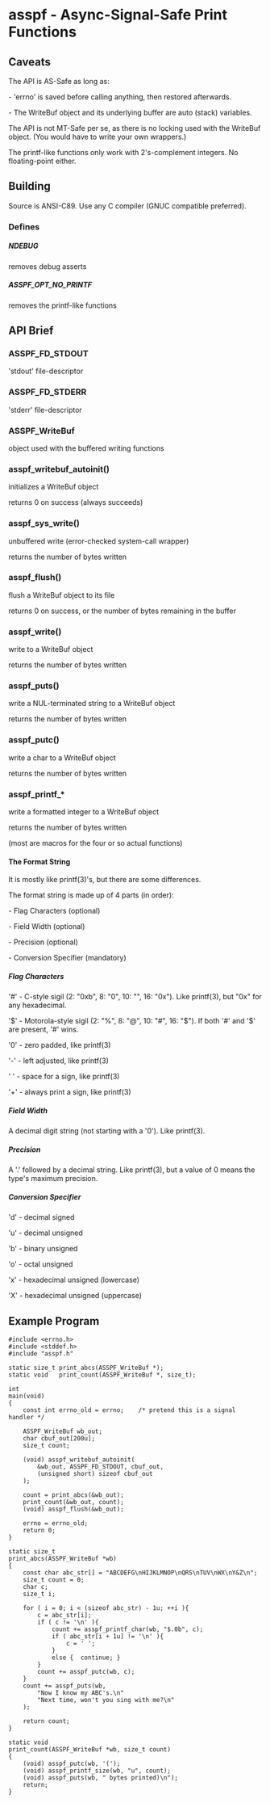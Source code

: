 # asspf - Async-Signal-Safe Print Functions

## Caveats
The API is AS-Safe as long as:

\- 'errno' is saved before calling anything, then restored afterwards.

\- The WriteBuf object and its underlying buffer are auto (stack) variables.

The API is not MT-Safe per se,
as there is no locking used with the WriteBuf object.
(You would have to write your own wrappers.)

The printf-like functions only work with 2's-complement integers.
No floating-point either.

## Building

Source is ANSI-C89.
Use any C compiler (GNUC compatible preferred).

### Defines

##### NDEBUG
removes debug asserts

##### ASSPF_OPT_NO_PRINTF
removes the printf-like functions

## API Brief

### ASSPF_FD_STDOUT
'stdout' file-descriptor

### ASSPF_FD_STDERR
'stderr' file-descriptor

### ASSPF_WriteBuf
object used with the buffered writing functions

### asspf_writebuf_autoinit()
initializes a WriteBuf object

returns 0 on success (always succeeds)

### asspf_sys_write()
unbuffered write (error-checked system-call wrapper)

returns the number of bytes written

### asspf_flush()
flush a WriteBuf object to its file

returns 0 on success, or the number of bytes remaining in the buffer

### asspf_write()
write to a WriteBuf object

returns the number of bytes written

### asspf_puts()
write a NUL-terminated string to a WriteBuf object

returns the number of bytes written

### asspf_putc()
write a char to a WriteBuf object

returns the number of bytes written

### asspf_printf_*
write a formatted integer to a WriteBuf object

returns the number of bytes written

(most are macros for the four or so actual functions)

#### The Format String
It is mostly like printf(3)'s, but there are some differences.

The format string is made up of 4 parts (in order):

\- Flag Characters (optional)

\- Field Width (optional)

\- Precision (optional)

\- Conversion Specifier (mandatory)

##### Flag Characters
'#' - C-style sigil (2: "0xb", 8: "0", 10: "", 16: "0x").
Like printf(3), but "0x" for any hexadecimal.

'$' - Motorola-style sigil (2: "%", 8: "@", 10: "#", 16: "$").
If both '#' and '$' are present, '#' wins.

'0' - zero padded, like printf(3)

'-' - left adjusted, like printf(3)

' ' - space for a sign, like printf(3)

'+' - always print a sign, like printf(3)

##### Field Width
A decimal digit string (not starting with a '0').
Like printf(3).

##### Precision
A '.' followed by a decimal string.
Like printf(3), but a value of 0 means the type's maximum precision.

##### Conversion Specifier
'd' - decimal signed

'u' - decimal unsigned

'b' - binary unsigned

'o' - octal unsigned

'x' - hexadecimal unsigned (lowercase)

'X' - hexadecimal unsigned (uppercase)

## Example Program
```
#include <errno.h>
#include <stddef.h>
#include "asspf.h"

static size_t print_abcs(ASSPF_WriteBuf *);
static void   print_count(ASSPF_WriteBuf *, size_t);

int
main(void)
{
	const int errno_old = errno;	/* pretend this is a signal handler */

	ASSPF_WriteBuf wb_out;
	char cbuf_out[200u];
	size_t count;

	(void) asspf_writebuf_autoinit(
		&wb_out, ASSPF_FD_STDOUT, cbuf_out,
		(unsigned short) sizeof cbuf_out
	);

	count = print_abcs(&wb_out);
	print_count(&wb_out, count);
	(void) asspf_flush(&wb_out);

	errno = errno_old;
	return 0;
}

static size_t
print_abcs(ASSPF_WriteBuf *wb)
{
	const char abc_str[] = "ABCDEFG\nHIJKLMNOP\nQRS\nTUV\nWX\nY&Z\n";
	size_t count = 0;
	char c;
	size_t i;

	for ( i = 0; i < (sizeof abc_str) - 1u; ++i ){
		c = abc_str[i];
		if ( c != '\n' ){
			count += asspf_printf_char(wb, "$.0b", c);
			if ( abc_str[i + 1u] != '\n' ){
				c = ' ';
			}
			else {	continue; }
		}
		count += asspf_putc(wb, c);
	}
	count += asspf_puts(wb,
		"Now I know my ABC's.\n"
		"Next time, won't you sing with me?\n"
	);

	return count;
}

static void
print_count(ASSPF_WriteBuf *wb, size_t count)
{
	(void) asspf_putc(wb, '(');
	(void) asspf_printf_size(wb, "u", count);
	(void) asspf_puts(wb, " bytes printed)\n");
	return;
}
```
